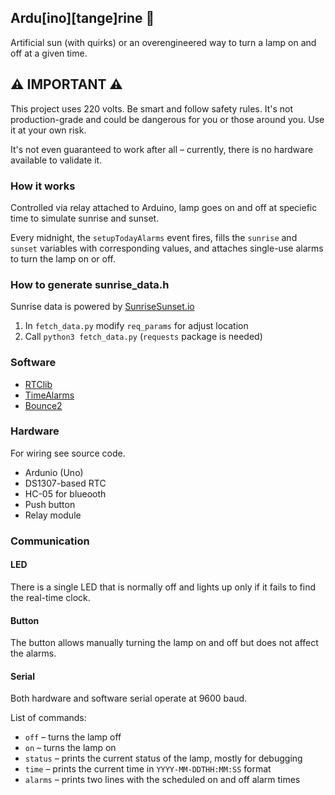 ## Ardu[ino][tange]rine 🍊

Artificial sun (with quirks) or an overengineered way to turn a lamp on and off at a given time.


## ⚠️ IMPORTANT ⚠️

This project uses 220 volts. Be smart and follow safety rules. It's not production-grade and could be dangerous for you or those around you. Use it at your own risk.

It's not even guaranteed to work after all – currently, there is no hardware available to validate it.

### How it works
Controlled via relay attached to Arduino, lamp goes on and off at speciefic time to simulate sunrise and sunset.

Every midnight, the `setupTodayAlarms` event fires, fills the `sunrise` and `sunset` variables with corresponding values, and attaches single-use alarms to turn the lamp on or off.

### How to generate sunrise_data.h

Sunrise data is powered by [SunriseSunset.io](https://sunrisesunset.io/)

1. In `fetch_data.py` modify `req_params` for adjust location
2. Call `python3 fetch_data.py` (`requests` package is needed)

### Software

* [RTClib](https://github.com/adafruit/RTClib)
* [TimeAlarms](https://github.com/PaulStoffregen/TimeAlarms)
* [Bounce2](https://github.com/thomasfredericks/Bounce2)

### Hardware

For wiring see source code.

* Ardunio (Uno)
* DS1307-based RTC
* HC-05 for blueooth
* Push button
* Relay module


### Communication

#### LED

There is a single LED that is normally off and lights up only if it fails to find the real-time clock.

#### Button

The button allows manually turning the lamp on and off but does not affect the alarms.

#### Serial

Both hardware and software serial operate at 9600 baud.

List of commands:
* `off` – turns the lamp off
* `on` – turns the lamp on
* `status` – prints the current status of the lamp, mostly for debugging
* `time` – prints the current time in `YYYY-MM-DDTHH:MM:SS` format
* `alarms` – prints two lines with the scheduled on and off alarm times


